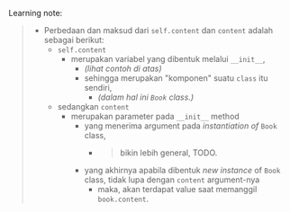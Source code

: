 Learning note:
> - Perbedaan dan maksud dari `self.content` dan `content` adalah sebagai berikut:
>   - `self.content`
>     - merupakan variabel yang dibentuk melalui `__init__`,
>       - _(lihat contoh di atas)_
>       - sehingga merupakan "komponen" suatu `class` itu sendiri,
>         - _(dalam hal ini `Book` class.)_
>   - sedangkan `content`
>     - merupakan parameter pada `__init__` method
>       - yang menerima argument pada _instantiation of_ `Book` class,
>         - > bikin lebih general, TODO.
>       - yang akhirnya apabila dibentuk _new instance_ of `Book` class, tidak lupa dengan `content` argument-nya
>         - maka, akan terdapat value saat memanggil `book.content`.
